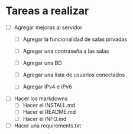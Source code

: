 # Tareas a realizar

- [ ] Agregar mejoras al servidor
    - [ ] Agregar la funcionalidad de salas privadas
    - [ ] Agregar una contraseña a las salas
    - [ ] Agregar una BD
    - [ ] Agregar una lista de usuarios conectados
    - [ ] Agregar IPv4 e IPv6



- [ ] Hacer los markdowns
  - [ ] Hacer el INSTALL.md
  - [ ] Hacer el README.md
  - [ ] Hacer el INFO.md
  
- [ ] Hacer una requirements.txt
